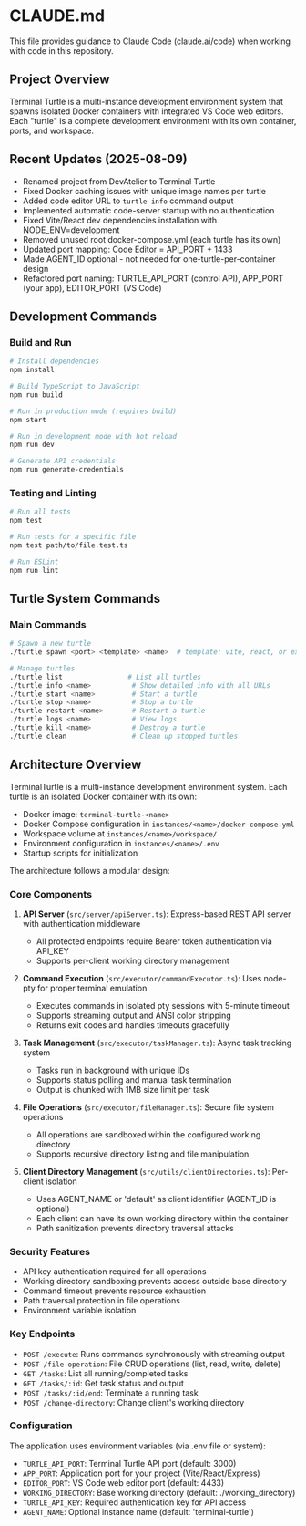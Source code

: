 # CLAUDE.md

This file provides guidance to Claude Code (claude.ai/code) when working with code in this repository.

## Project Overview

Terminal Turtle is a multi-instance development environment system that spawns isolated Docker containers with integrated VS Code web editors. Each "turtle" is a complete development environment with its own container, ports, and workspace.

## Recent Updates (2025-08-09)

- Renamed project from DevAtelier to Terminal Turtle
- Fixed Docker caching issues with unique image names per turtle
- Added code editor URL to `turtle info` command output
- Implemented automatic code-server startup with no authentication
- Fixed Vite/React dev dependencies installation with NODE_ENV=development
- Removed unused root docker-compose.yml (each turtle has its own)
- Updated port mapping: Code Editor = API_PORT + 1433
- Made AGENT_ID optional - not needed for one-turtle-per-container design
- Refactored port naming: TURTLE_API_PORT (control API), APP_PORT (your app), EDITOR_PORT (VS Code)

## Development Commands

### Build and Run
```bash
# Install dependencies
npm install

# Build TypeScript to JavaScript
npm run build

# Run in production mode (requires build)
npm start

# Run in development mode with hot reload
npm run dev

# Generate API credentials
npm run generate-credentials
```

### Testing and Linting
```bash
# Run all tests
npm test

# Run tests for a specific file
npm test path/to/file.test.ts

# Run ESLint
npm run lint
```

## Turtle System Commands

### Main Commands
```bash
# Spawn a new turtle
./turtle spawn <port> <template> <name>  # template: vite, react, or express

# Manage turtles
./turtle list                # List all turtles
./turtle info <name>          # Show detailed info with all URLs
./turtle start <name>         # Start a turtle
./turtle stop <name>          # Stop a turtle
./turtle restart <name>       # Restart a turtle
./turtle logs <name>          # View logs
./turtle kill <name>          # Destroy a turtle
./turtle clean                # Clean up stopped turtles
```

## Architecture Overview

TerminalTurtle is a multi-instance development environment system. Each turtle is an isolated Docker container with its own:
- Docker image: `terminal-turtle-<name>`
- Docker Compose configuration in `instances/<name>/docker-compose.yml`
- Workspace volume at `instances/<name>/workspace/`
- Environment configuration in `instances/<name>/.env`
- Startup scripts for initialization

The architecture follows a modular design:

### Core Components

1. **API Server** (`src/server/apiServer.ts`): Express-based REST API server with authentication middleware
   - All protected endpoints require Bearer token authentication via API_KEY
   - Supports per-client working directory management

2. **Command Execution** (`src/executor/commandExecutor.ts`): Uses node-pty for proper terminal emulation
   - Executes commands in isolated pty sessions with 5-minute timeout
   - Supports streaming output and ANSI color stripping
   - Returns exit codes and handles timeouts gracefully

3. **Task Management** (`src/executor/taskManager.ts`): Async task tracking system
   - Tasks run in background with unique IDs
   - Supports status polling and manual task termination
   - Output is chunked with 1MB size limit per task

4. **File Operations** (`src/executor/fileManager.ts`): Secure file system operations
   - All operations are sandboxed within the configured working directory
   - Supports recursive directory listing and file manipulation

5. **Client Directory Management** (`src/utils/clientDirectories.ts`): Per-client isolation
   - Uses AGENT_NAME or 'default' as client identifier (AGENT_ID is optional)
   - Each client can have its own working directory within the container
   - Path sanitization prevents directory traversal attacks

### Security Features

- API key authentication required for all operations
- Working directory sandboxing prevents access outside base directory
- Command timeout prevents resource exhaustion
- Path traversal protection in file operations
- Environment variable isolation

### Key Endpoints

- `POST /execute`: Runs commands synchronously with streaming output
- `POST /file-operation`: File CRUD operations (list, read, write, delete)
- `GET /tasks`: List all running/completed tasks
- `GET /tasks/:id`: Get task status and output
- `POST /tasks/:id/end`: Terminate a running task
- `POST /change-directory`: Change client's working directory

### Configuration

The application uses environment variables (via .env file or system):
- `TURTLE_API_PORT`: Terminal Turtle API port (default: 3000)
- `APP_PORT`: Application port for your project (Vite/React/Express)
- `EDITOR_PORT`: VS Code web editor port (default: 4433)
- `WORKING_DIRECTORY`: Base working directory (default: ./working_directory)
- `TURTLE_API_KEY`: Required authentication key for API access
- `AGENT_NAME`: Optional instance name (default: 'terminal-turtle')
